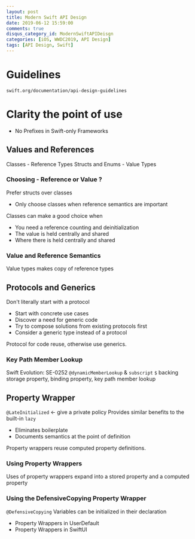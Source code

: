 ```yaml
---
layout: post
title: Modern Swift API Design
date: 2019-06-12 15:59:00
comments: true
disqus_category_id: ModernSwiftAPIDeisgn
categories: [iOS, WWDC2019, API Design]
tags: [API Design, Swift]
---
```


# Guidelines
`swift.org/documentation/api-design-guidelines`

# Clarity the point of use
- No Prefixes in Swift-only Frameworks

## Values and References
Classes - Reference Types
Structs and Enums - Value Types

### Choosing - Reference or Value ?
Prefer structs over classes
- Only choose classes when reference semantics are important

Classes can make a good choice when
- You need a reference counting and deinitialization
- The value is held centrally and shared
- Where there is held centrally and shared

### Value and Reference Semantics
Value types makes copy of reference types

## Protocols and Generics
Don't literally start with a protocol
- Start with concrete use cases
- Discover a need for generic code
- Try to compose solutions from existing protocols first
- Consider a generic type instead of a protocol

Protocol for code reuse, otherwise use generics.

### Key Path Member Lookup
Swift Evolution: SE-0252
`@dynamicMemberLookup` & `subscript`
`$` backing storage property, binding property, key path member lookup

## Property Wrapper
`@LateInitialized` <- give a private policy
Provides similar benefits to the built-in `lazy`
- Eliminates boilerplate
- Documents semantics at the point of definition

Property wrappers reuse computed property definitions.

### Using Property Wrappers
Uses of property wrappers expand into a stored property and a computed property

### Using the DefensiveCopying Property Wrapper
`@DefensiveCopying` Variables can be initialized in their declaration

- Property Wrappers in UserDefault
- Property Wrappers in SwiftUI


